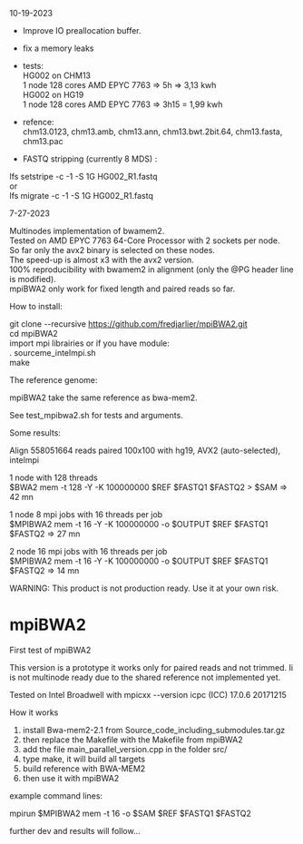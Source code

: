 10-19-2023

- Improve IO preallocation buffer.
- fix a memory leaks

- tests:  
HG002 on CHM13 \
1 node 128 cores AMD EPYC 7763 => 5h => 3,13 kwh \
HG002 on HG19 \
1 node 128 cores  AMD EPYC 7763 => 3h15 = 1,99 kwh 

- refence: \
chm13.0123, chm13.amb, chm13.ann, chm13.bwt.2bit.64, chm13.fasta, chm13.pac 

- FASTQ stripping (currently 8 MDS) : 

lfs setstripe -c -1 -S 1G HG002_R1.fastq \
or \
lfs migrate -c -1 -S 1G HG002_R1.fastq 



7-27-2023

Multinodes implementation of bwamem2.\
Tested on AMD EPYC 7763 64-Core Processor with 2 sockets per node.\
So far only the avx2 binary is selected on these nodes.\
The speed-up is almost x3 with the avx2 version.\
100% reproducibility with bwamem2 in alignment (only the @PG header line is modified).\
mpiBWA2 only work for fixed length and paired reads so far.

How to install:

git clone --recursive https://github.com/fredjarlier/mpiBWA2.git \
cd mpiBWA2 \
import mpi librairies or if you have module: \
. sourceme_intelmpi.sh\
make

The reference genome:

mpiBWA2 take the same reference as bwa-mem2.

See test_mpibwa2.sh for tests and arguments.

Some results:

Align 558051664 reads paired 100x100 with hg19, AVX2 (auto-selected), intelmpi

1 node with 128 threads\
$BWA2 mem -t 128 -Y -K 100000000 $REF $FASTQ1 $FASTQ2 > $SAM => 42 mn

1 node 8 mpi jobs with 16 threads per job\
$MPIBWA2 mem -t 16 -Y -K 100000000 -o $OUTPUT $REF $FASTQ1 $FASTQ2 => 27 mn

2 node 16 mpi jobs with 16 threads per job\
$MPIBWA2 mem -t 16 -Y -K 100000000 -o $OUTPUT $REF $FASTQ1 $FASTQ2 => 14 mn


WARNING: This product is not production ready. Use it at your own risk. 


# mpiBWA2

First test of mpiBWA2

This version is a prototype it works only for paired reads and not trimmed. 
Ii is not multinode ready due to the shared reference not implemented yet.


Tested on Intel Broadwell 
with mpicxx --version
icpc (ICC) 17.0.6 20171215

How it works

1) install Bwa-mem2-2.1 from Source_code_including_submodules.tar.gz
2) then replace the Makefile with the Makefile from mpiBWA2
3) add the file main_parallel_version.cpp in the folder src/
4) type make, it will build all targets 
5) build reference with BWA-MEM2
6) then use it with mpiBWA2

example command lines:

mpirun $MPIBWA2 mem -t 16 -o $SAM $REF $FASTQ1 $FASTQ2

further dev and results will follow...
